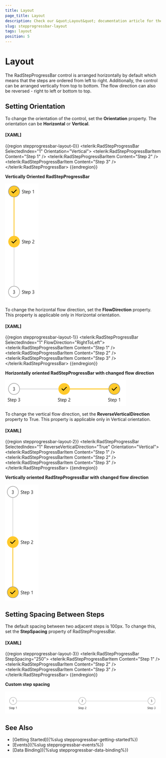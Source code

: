 ```yaml
---
title: Layout
page_title: Layout
description: Check our &quot;Layout&quot; documentation article for the RadStepProgressBar WPF control.
slug: stepprogressbar-layout
tags: layout
position: 5
---
```


# Layout

The RadStepProgressBar control is arranged horizontally by default which means that the steps are ordered from left to right. Additionally, the control can be arranged vertically from top to bottom. The flow direction can also be reversed - right to left or bottom to top.

## Setting Orientation

To change the orientation of the control, set the __Orientation__ property. The orientation can be __Horizontal__ or __Vertical__.

#### __[XAML]__
{{region stepprogressbar-layout-0}}
	<telerik:RadStepProgressBar SelectedIndex="1" Orientation="Vertical">
		<telerik:RadStepProgressBarItem Content="Step 1" />
		<telerik:RadStepProgressBarItem Content="Step 2" />
		<telerik:RadStepProgressBarItem Content="Step 3" />
	</telerik:RadStepProgressBar>
{{endregion}}

__Vertically Oriented RadStepProgressBar__  

![{{ site.framework_name }} RadStepProgressBar Vertically Oriented RadStepProgressBar](images/stepprogressbar-layout-0.png)

To change the horizontal flow direction, set the __FlowDirection__ property. This property is applicable only in Horizontal orientation.

#### __[XAML]__
{{region stepprogressbar-layout-1}}
	<telerik:RadStepProgressBar SelectedIndex="1" FlowDirection="RightToLeft">
		<telerik:RadStepProgressBarItem Content="Step 1" />
		<telerik:RadStepProgressBarItem Content="Step 2" />
		<telerik:RadStepProgressBarItem Content="Step 3" />
	</telerik:RadStepProgressBar>
{{endregion}}

__Horizontally oriented RadStepProgressBar with changed flow direction__  

![{{ site.framework_name }} RadStepProgressBar Horizontally Oriented with Changed Flow Direction](images/stepprogressbar-layout-1.png)

To change the vertical flow direction, set the __ReverseVerticalDirection__ property to True. This property is applicable only in Vertical orientation.

#### __[XAML]__
{{region stepprogressbar-layout-2}}
	<telerik:RadStepProgressBar SelectedIndex="1" ReverseVerticalDirection="True" Orientation="Vertical">
		<telerik:RadStepProgressBarItem Content="Step 1" />
		<telerik:RadStepProgressBarItem Content="Step 2" />
		<telerik:RadStepProgressBarItem Content="Step 3" />
	</telerik:RadStepProgressBar>
{{endregion}}

__Vertically oriented RadStepProgressBar with changed flow direction__  

![{{ site.framework_name }} RadStepProgressBar Vertically Oriented with Changed Flow Direction](images/stepprogressbar-layout-2.png)

## Setting Spacing Between Steps

The default spacing between two adjacent steps is 100px. To change this, set the __StepSpacing__ property of RadStepProgressBar.

#### __[XAML]__
{{region stepprogressbar-layout-3}}
	<telerik:RadStepProgressBar StepSpacing="250">
		<telerik:RadStepProgressBarItem Content="Step 1" />
		<telerik:RadStepProgressBarItem Content="Step 2" />
		<telerik:RadStepProgressBarItem Content="Step 3" />
	</telerik:RadStepProgressBar>
{{endregion}}

__Custom step spacing__  

![{{ site.framework_name }} RadStepProgressBar Custom Step Spacing](images/stepprogressbar-layout-3.png)

## See Also 
* [Getting Started]({%slug stepprogressbar-getting-started%})
* [Events]({%slug stepprogressbar-events%})
* [Data Binding]({%slug stepprogressbar-data-binding%})